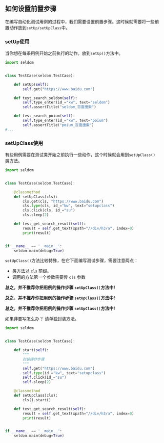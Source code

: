 ## 如何设置前置步骤

在编写自动化测试用例的过程中，我们需要设置前置步骤。这时候就需要将一些前置动作放到`setUp/setUpClass`中。

### setUp使用

当你想在每条用例开始之前执行的动作，放到`setUp()`方法中。

```python
import seldom


class TestCase(seldom.TestCase):

    def setUp(self):
        self.get("https://www.baidu.com")

    def test_search_seldom(self):
        self.type_enter(id_="kw", text="seldom")
        self.assertTitle("seldom_百度搜索")

    def test_search_poium(self):
        self.type_enter(id_="kw", text="poium")
        self.assertTitle("poium_百度搜索")
#...

```

### setUpClass使用

有些用例需要在测试类开始之前执行一些动作，这个时候就会用到`setUpClass()`类方法。

```python
import seldom


class TestCase(seldom.TestCase):

    @classmethod
    def setUpClass(cls):
        cls.get(cls, "https://www.baidu.com")
        cls.type(cls, id_="kw", text="setupclass")
        cls.click(cls, id_="su")
        cls.sleep(2)

    def test_get_search_result(self):
        result = self.get_text(xpath="//div/h3/a", index=0)
        print(result)


if __name__ == '__main__':
    seldom.main(debug=True)


```

`setUpClass()`方法比较特殊，在它下面编写测试步骤，需要注意两点：
* 类方法以 `cls` 前缀。
* 调用的方法第一个参数需要传 `cls` 参数

__总之，并不推荐你把用例的操作步骤 `setUpClass()`方法中!__

__总之，并不推荐你把用例的操作步骤 `setUpClass()`方法中!__

__总之，并不推荐你把用例的操作步骤 `setUpClass()`方法中!__


如果非要写怎么办？ 请单独封装方法。

```python
import seldom


class TestCase(seldom.TestCase):

    def start(self):
        """
        封装操作步骤
        """
        self.get("https://www.baidu.com")
        self.type(id_="kw", text="setupclass")
        self.click(id_="su")
        self.sleep(2)

    @classmethod
    def setUpClass(cls):
        cls().start()

    def test_get_search_result(self):
        result = self.get_text(xpath="//div/h3/a", index=0)
        print(result)


if __name__ == '__main__':
    seldom.main(debug=True)
```
